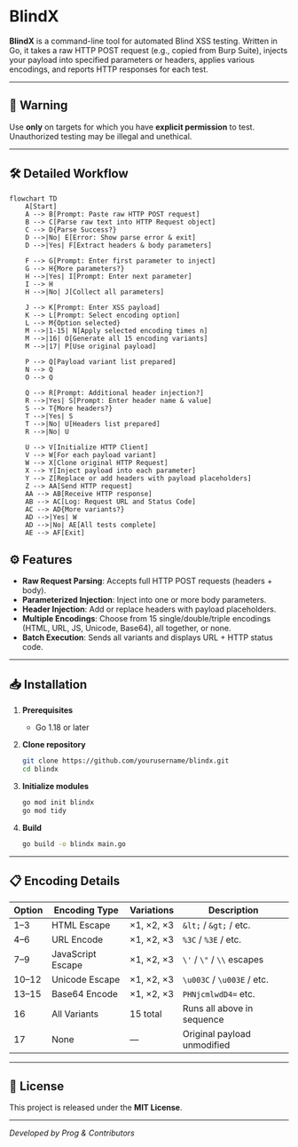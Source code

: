 # BlindX


**BlindX** is a command-line tool for automated Blind XSS testing. Written in Go, it takes a raw HTTP POST request (e.g., copied from Burp Suite), injects your payload into specified parameters or headers, applies various encodings, and reports HTTP responses for each test.

---

## 🚧 Warning

Use **only** on targets for which you have **explicit permission** to test. Unauthorized testing may be illegal and unethical.

---


## 🛠️ Detailed Workflow

```mermaid
flowchart TD
    A[Start]
    A --> B[Prompt: Paste raw HTTP POST request]
    B --> C[Parse raw text into HTTP Request object]
    C --> D{Parse Success?}
    D -->|No| E[Error: Show parse error & exit]
    D -->|Yes| F[Extract headers & body parameters]

    F --> G[Prompt: Enter first parameter to inject]
    G --> H{More parameters?}
    H -->|Yes| I[Prompt: Enter next parameter]
    I --> H
    H -->|No| J[Collect all parameters]

    J --> K[Prompt: Enter XSS payload]
    K --> L[Prompt: Select encoding option]
    L --> M{Option selected}
    M -->|1-15| N[Apply selected encoding times n]
    M -->|16| O[Generate all 15 encoding variants]
    M -->|17| P[Use original payload]

    P --> Q[Payload variant list prepared]
    N --> Q
    O --> Q

    Q --> R[Prompt: Additional header injection?]
    R -->|Yes| S[Prompt: Enter header name & value]
    S --> T{More headers?}
    T -->|Yes| S
    T -->|No| U[Headers list prepared]
    R -->|No| U

    U --> V[Initialize HTTP Client]
    V --> W[For each payload variant]
    W --> X[Clone original HTTP Request]
    X --> Y[Inject payload into each parameter]
    Y --> Z[Replace or add headers with payload placeholders]
    Z --> AA[Send HTTP request]
    AA --> AB[Receive HTTP response]
    AB --> AC[Log: Request URL and Status Code]
    AC --> AD{More variants?}
    AD -->|Yes| W
    AD -->|No| AE[All tests complete]
    AE --> AF[Exit]
```




## ⚙️ Features

* **Raw Request Parsing**: Accepts full HTTP POST requests (headers + body).
* **Parameterized Injection**: Inject into one or more body parameters.
* **Header Injection**: Add or replace headers with payload placeholders.
* **Multiple Encodings**: Choose from 15 single/double/triple encodings (HTML, URL, JS, Unicode, Base64), all together, or none.
* **Batch Execution**: Sends all variants and displays URL + HTTP status code.

---

## 📥 Installation

1. **Prerequisites**

   * Go 1.18 or later

2. **Clone repository**

   ```bash
   git clone https://github.com/yourusername/blindx.git
   cd blindx
   ```

3. **Initialize modules**

   ```bash
   go mod init blindx
   go mod tidy
   ```

4. **Build**

   ```bash
   go build -o blindx main.go
   ```


---

## 📋 Encoding Details

| Option | Encoding Type     | Variations | Description                 |
| ------ | ----------------- | ---------- | --------------------------- |
| 1–3    | HTML Escape       | ×1, ×2, ×3 | `&lt;` / `&gt;` / etc.      |
| 4–6    | URL Encode        | ×1, ×2, ×3 | `%3C` / `%3E` / etc.        |
| 7–9    | JavaScript Escape | ×1, ×2, ×3 | `\'` / `\"` / `\\` escapes  |
| 10–12  | Unicode Escape    | ×1, ×2, ×3 | `\u003C` / `\u003E` / etc.  |
| 13–15  | Base64 Encode     | ×1, ×2, ×3 | `PHNjcmlwdD4=` etc.         |
| 16     | All Variants      | 15 total   | Runs all above in sequence  |
| 17     | None              | —          | Original payload unmodified |

---

## 📄 License

This project is released under the **MIT License**.

---

*Developed by Prog & Contributors*
